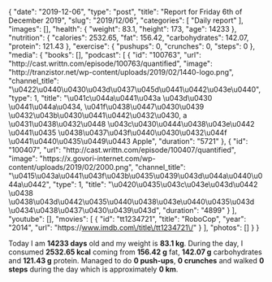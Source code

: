 {
    "date": "2019-12-06",
    "type": "post",
    "title": "Report for Friday 6th of December 2019",
    "slug": "2019\/12\/06",
    "categories": [
        "Daily report"
    ],
    "images": [],
    "health": {
        "weight": 83.1,
        "height": 173,
        "age": 14233
    },
    "nutrition": {
        "calories": 2532.65,
        "fat": 156.42,
        "carbohydrates": 142.07,
        "protein": 121.43
    },
    "exercise": {
        "pushups": 0,
        "crunches": 0,
        "steps": 0
    },
    "media": {
        "books": [],
        "podcast": [
            {
                "id": "100763",
                "url": "http:\/\/cast.writtn.com\/episode\/100763\/quantified",
                "image": "http:\/\/tranzistor.net\/wp-content\/uploads\/2019\/02\/1440-logo.png",
                "channel_title": "\u0422\u0440\u0430\u043d\u0437\u045d\u0441\u0442\u043e\u0440",
                "type": 1,
                "title": "\u041c\u044a\u0441\u043a \u043d\u0430 \u0441\u044a\u0434, \u041f\u0438\u0447\u0430\u0439 \u0432\u043b\u0430\u0441\u0442\u0432\u0430, a \u0431\u0438\u0432\u0448 \u043c\u0430\u0444\u0438\u043e\u0442 \u0441\u0435 \u0438\u0437\u043f\u0440\u0430\u0432\u044f \u0441\u0440\u0435\u0449\u0443 Apple",
                "duration": "5721"
            },
            {
                "id": "100407",
                "url": "http:\/\/cast.writtn.com\/episode\/100407\/quantified",
                "image": "https:\/\/x.govori-internet.com\/wp-content\/uploads\/2019\/02\/2000.png",
                "channel_title": "\u0415\u043a\u0441\u043f\u043b\u0435\u0439\u043d\u044a\u0440\u044a\u0442",
                "type": 1,
                "title": "\u0420\u0435\u043c\u043e\u043d\u0442 \u0438 \u0438\u043d\u0442\u0435\u0440\u0438\u043e\u0440\u0435\u043d \u0434\u0438\u0437\u0430\u0439\u043d",
                "duration": "4899"
            }
        ],
        "youtube": [],
        "movies": [
            {
                "id": "tt1234721",
                "title": "RoboCop",
                "year": "2014",
                "url": "https:\/\/www.imdb.com\/title\/tt1234721\/"
            }
        ],
        "photos": []
    }
}

Today I am <strong>14233 days</strong> old and my weight is <strong>83.1 kg</strong>. During the day, I consumed <strong>2532.65 kcal</strong> coming from <strong>156.42 g</strong> fat, <strong>142.07 g</strong> carbohydrates and <strong>121.43 g</strong> protein. Managed to do <strong>0 push-ups</strong>, <strong>0 crunches</strong> and walked <strong>0 steps</strong> during the day which is approximately <strong>0 km</strong>.